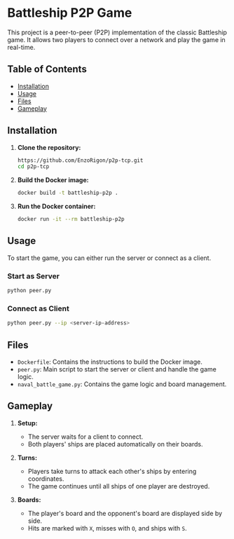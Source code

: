 # Battleship P2P Game

This project is a peer-to-peer (P2P) implementation of the classic Battleship game. It allows two players to connect over a network and play the game in real-time.

## Table of Contents

- [Installation](#installation)
- [Usage](#usage)
- [Files](#files)
- [Gameplay](#gameplay) 

## Installation

1. **Clone the repository:**
    ```sh
    https://github.com/EnzoRigon/p2p-tcp.git
    cd p2p-tcp
    ```

2. **Build the Docker image:**
    ```sh
    docker build -t battleship-p2p .
    ```

3. **Run the Docker container:**
    ```sh
    docker run -it --rm battleship-p2p
    ```

## Usage

To start the game, you can either run the server or connect as a client.

### Start as Server

```sh
python peer.py
```

### Connect as Client

```sh
python peer.py --ip <server-ip-address>
```

## Files

- `Dockerfile`: Contains the instructions to build the Docker image.
- `peer.py`: Main script to start the server or client and handle the game logic.
- `naval_battle_game.py`: Contains the game logic and board management.

## Gameplay

1. **Setup:**
    - The server waits for a client to connect.
    - Both players' ships are placed automatically on their boards.

2. **Turns:**
    - Players take turns to attack each other's ships by entering coordinates.
    - The game continues until all ships of one player are destroyed.

3. **Boards:**
    - The player's board and the opponent's board are displayed side by side.
    - Hits are marked with `X`, misses with `O`, and ships with `S`.